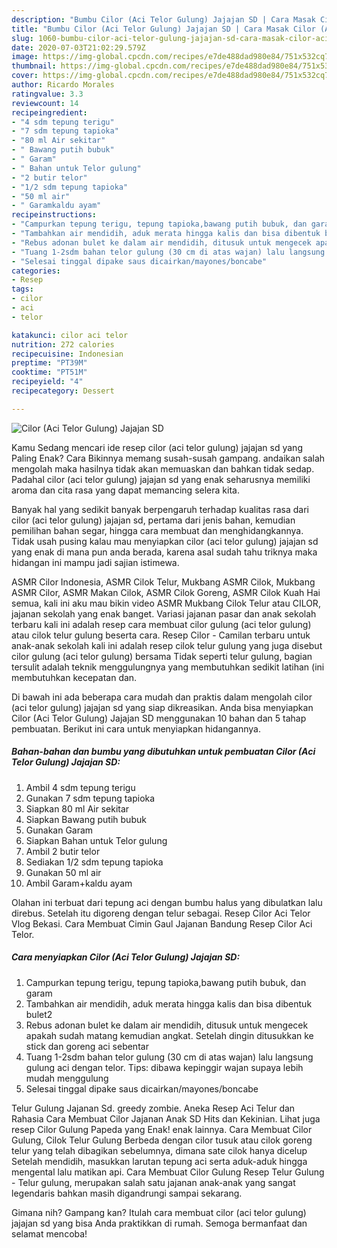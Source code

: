 ```yaml
---
description: "Bumbu Cilor (Aci Telor Gulung) Jajajan SD | Cara Masak Cilor (Aci Telor Gulung) Jajajan SD Yang Lezat"
title: "Bumbu Cilor (Aci Telor Gulung) Jajajan SD | Cara Masak Cilor (Aci Telor Gulung) Jajajan SD Yang Lezat"
slug: 1060-bumbu-cilor-aci-telor-gulung-jajajan-sd-cara-masak-cilor-aci-telor-gulung-jajajan-sd-yang-lezat
date: 2020-07-03T21:02:29.579Z
image: https://img-global.cpcdn.com/recipes/e7de488dad980e84/751x532cq70/cilor-aci-telor-gulung-jajajan-sd-foto-resep-utama.jpg
thumbnail: https://img-global.cpcdn.com/recipes/e7de488dad980e84/751x532cq70/cilor-aci-telor-gulung-jajajan-sd-foto-resep-utama.jpg
cover: https://img-global.cpcdn.com/recipes/e7de488dad980e84/751x532cq70/cilor-aci-telor-gulung-jajajan-sd-foto-resep-utama.jpg
author: Ricardo Morales
ratingvalue: 3.3
reviewcount: 14
recipeingredient:
- "4 sdm tepung terigu"
- "7 sdm tepung tapioka"
- "80 ml Air sekitar"
- " Bawang putih bubuk"
- " Garam"
- " Bahan untuk Telor gulung"
- "2 butir telor"
- "1/2 sdm tepung tapioka"
- "50 ml air"
- " Garamkaldu ayam"
recipeinstructions:
- "Campurkan tepung terigu, tepung tapioka,bawang putih bubuk, dan garam"
- "Tambahkan air mendidih, aduk merata hingga kalis dan bisa dibentuk bulet2"
- "Rebus adonan bulet ke dalam air mendidih, ditusuk untuk mengecek apakah sudah matang kemudian angkat. Setelah dingin ditusukkan ke stick dan goreng aci sebentar"
- "Tuang 1-2sdm bahan telor gulung (30 cm di atas wajan) lalu langsung gulung aci dengan telor. Tips: dibawa kepinggir wajan supaya lebih mudah menggulung"
- "Selesai tinggal dipake saus dicairkan/mayones/boncabe"
categories:
- Resep
tags:
- cilor
- aci
- telor

katakunci: cilor aci telor 
nutrition: 272 calories
recipecuisine: Indonesian
preptime: "PT39M"
cooktime: "PT51M"
recipeyield: "4"
recipecategory: Dessert

---
```



![Cilor (Aci Telor Gulung) Jajajan SD](https://img-global.cpcdn.com/recipes/e7de488dad980e84/751x532cq70/cilor-aci-telor-gulung-jajajan-sd-foto-resep-utama.jpg)

Kamu Sedang mencari ide resep cilor (aci telor gulung) jajajan sd yang Paling Enak? Cara Bikinnya memang susah-susah gampang. andaikan salah mengolah maka hasilnya tidak akan memuaskan dan bahkan tidak sedap. Padahal cilor (aci telor gulung) jajajan sd yang enak seharusnya memiliki aroma dan cita rasa yang dapat memancing selera kita.

Banyak hal yang sedikit banyak berpengaruh terhadap kualitas rasa dari cilor (aci telor gulung) jajajan sd, pertama dari jenis bahan, kemudian pemilihan bahan segar, hingga cara membuat dan menghidangkannya. Tidak usah pusing kalau mau menyiapkan cilor (aci telor gulung) jajajan sd yang enak di mana pun anda berada, karena asal sudah tahu triknya maka hidangan ini mampu jadi sajian istimewa.

ASMR Cilor Indonesia, ASMR Cilok Telur, Mukbang ASMR Cilok, Mukbang ASMR Cilor, ASMR Makan Cilok, ASMR Cilok Goreng, ASMR Cilok Kuah Hai semua, kali ini aku mau bikin video ASMR Mukbang Cilok Telur atau CILOR, jajanan sekolah yang enak banget. Variasi jajanan pasar dan anak sekolah terbaru kali ini adalah resep cara membuat cilor gulung (aci telor gulung) atau cilok telur gulung beserta cara. Resep Cilor - Camilan terbaru untuk anak-anak sekolah kali ini adalah resep cilok telur gulung yang juga disebut cilor gulung (aci telor gulung) bersama Tidak seperti telur gulung, bagian tersulit adalah teknik menggulungnya yang membutuhkan sedikit latihan (ini membutuhkan kecepatan dan.


Di bawah ini ada beberapa cara mudah dan praktis dalam mengolah cilor (aci telor gulung) jajajan sd yang siap dikreasikan. Anda bisa menyiapkan Cilor (Aci Telor Gulung) Jajajan SD menggunakan 10 bahan dan 5 tahap pembuatan. Berikut ini cara untuk menyiapkan hidangannya.

<!--inarticleads1-->

##### Bahan-bahan dan bumbu yang dibutuhkan untuk pembuatan Cilor (Aci Telor Gulung) Jajajan SD:

1. Ambil 4 sdm tepung terigu
1. Gunakan 7 sdm tepung tapioka
1. Siapkan 80 ml Air sekitar
1. Siapkan  Bawang putih bubuk
1. Gunakan  Garam
1. Siapkan  Bahan untuk Telor gulung
1. Ambil 2 butir telor
1. Sediakan 1/2 sdm tepung tapioka
1. Gunakan 50 ml air
1. Ambil  Garam+kaldu ayam


Olahan ini terbuat dari tepung aci dengan bumbu halus yang dibulatkan lalu direbus. Setelah itu digoreng dengan telur sebagai. Resep Cilor Aci Telor Vlog Bekasi. Cara Membuat Cimin Gaul Jajanan Bandung Resep Cilor Aci Telor. 

<!--inarticleads2-->

##### Cara menyiapkan Cilor (Aci Telor Gulung) Jajajan SD:

1. Campurkan tepung terigu, tepung tapioka,bawang putih bubuk, dan garam
1. Tambahkan air mendidih, aduk merata hingga kalis dan bisa dibentuk bulet2
1. Rebus adonan bulet ke dalam air mendidih, ditusuk untuk mengecek apakah sudah matang kemudian angkat. Setelah dingin ditusukkan ke stick dan goreng aci sebentar
1. Tuang 1-2sdm bahan telor gulung (30 cm di atas wajan) lalu langsung gulung aci dengan telor. Tips: dibawa kepinggir wajan supaya lebih mudah menggulung
1. Selesai tinggal dipake saus dicairkan/mayones/boncabe


Telur Gulung Jajanan Sd. greedy zombie. Aneka Resep Aci Telur dan Rahasia Cara Membuat Cilor Jajanan Anak SD Hits dan Kekinian. Lihat juga resep Cilor Gulung Papeda yang Enak! enak lainnya. Cara Membuat Cilor Gulung, Cilok Telur Gulung Berbeda dengan cilor tusuk atau cilok goreng telur yang telah dibagikan sebelumnya, dimana sate cilok hanya dicelup Setelah mendidih, masukkan larutan tepung aci serta aduk-aduk hingga mengental lalu matikan api. Cara Membuat Cilor Gulung  Resep Telur Gulung - Telur gulung, merupakan salah satu jajanan anak-anak yang sangat legendaris bahkan masih digandrungi sampai sekarang. 

Gimana nih? Gampang kan? Itulah cara membuat cilor (aci telor gulung) jajajan sd yang bisa Anda praktikkan di rumah. Semoga bermanfaat dan selamat mencoba!

